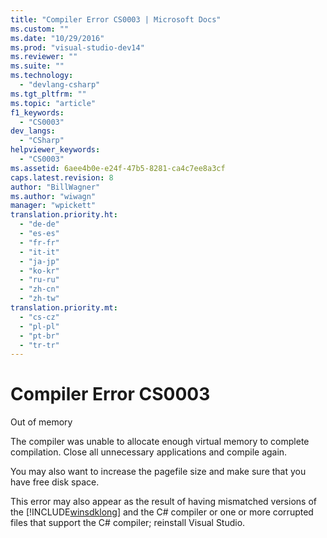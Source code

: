 ```yaml
---
title: "Compiler Error CS0003 | Microsoft Docs"
ms.custom: ""
ms.date: "10/29/2016"
ms.prod: "visual-studio-dev14"
ms.reviewer: ""
ms.suite: ""
ms.technology: 
  - "devlang-csharp"
ms.tgt_pltfrm: ""
ms.topic: "article"
f1_keywords: 
  - "CS0003"
dev_langs: 
  - "CSharp"
helpviewer_keywords: 
  - "CS0003"
ms.assetid: 6aee4b0e-e24f-47b5-8281-ca4c7ee8a3cf
caps.latest.revision: 8
author: "BillWagner"
ms.author: "wiwagn"
manager: "wpickett"
translation.priority.ht: 
  - "de-de"
  - "es-es"
  - "fr-fr"
  - "it-it"
  - "ja-jp"
  - "ko-kr"
  - "ru-ru"
  - "zh-cn"
  - "zh-tw"
translation.priority.mt: 
  - "cs-cz"
  - "pl-pl"
  - "pt-br"
  - "tr-tr"
---
```

# Compiler Error CS0003
Out of memory  
  
 The compiler was unable to allocate enough virtual memory to complete compilation. Close all unnecessary applications and compile again.  
  
 You may also want to increase the pagefile size and make sure that you have free disk space.  
  
 This error may also appear as the result of having mismatched versions of the [!INCLUDE[winsdklong](../deployment/includes/winsdklong_md.md)] and the C# compiler or one or more corrupted files that support the C# compiler; reinstall Visual Studio.